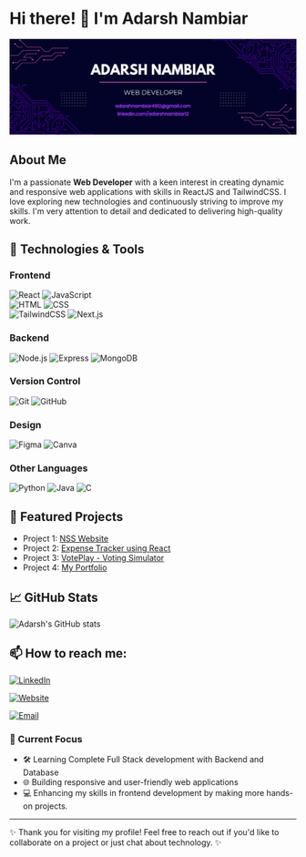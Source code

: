 # Hi there! 👋 I'm Adarsh Nambiar

![Profile Banner](https://raw.githubusercontent.com/adarshnambiar12/adarshnambiar12/refs/heads/main/readme_image.png)

## About Me
I'm a passionate **Web Developer** with a keen interest in creating dynamic and responsive web applications with skills in ReactJS and TailwindCSS. I love exploring new technologies and continuously striving to improve my skills. I'm very attention to detail and dedicated to delivering high-quality work.

## 🔧 Technologies & Tools

### Frontend
![React](https://img.shields.io/badge/ReactJS-informational?style=flat&logo=react&logoColor=white&color=61DAFB)
![JavaScript](https://img.shields.io/badge/JavaScript-informational?style=flat&logo=javascript&logoColor=white&color=F7DF1E)  
![HTML](https://img.shields.io/badge/HTML5-informational?style=flat&logo=html5&logoColor=white&color=E34F26)
![CSS](https://img.shields.io/badge/CSS3-informational?style=flat&logo=css3&logoColor=white&color=1572B6)  
![TailwindCSS](https://img.shields.io/badge/TailwindCSS-informational?style=flat&logo=tailwind-css&logoColor=white&color=38B2AC)
![Next.js](https://img.shields.io/badge/NextJS-informational?style=flat&logo=next.js&logoColor=white&color=000000)

### Backend
![Node.js](https://img.shields.io/badge/NodeJS-informational?style=flat&logo=node.js&logoColor=white&color=339933)
![Express](https://img.shields.io/badge/ExpressJS-informational?style=flat&logo=express&logoColor=white&color=000000)
![MongoDB](https://img.shields.io/badge/MongoDB-informational?style=flat&logo=mongodb&logoColor=white&color=47A248)

### Version Control
![Git](https://img.shields.io/badge/Git-informational?style=flat&logo=git&logoColor=white&color=F05032)
![GitHub](https://img.shields.io/badge/GitHub-informational?style=flat&logo=github&logoColor=white&color=181717)

### Design
![Figma](https://img.shields.io/badge/Figma-informational?style=flat&logo=figma&logoColor=white&color=F24E1E)
![Canva](https://img.shields.io/badge/Canva-informational?style=flat&logo=canva&logoColor=white&color=00C4CC)

### Other Languages
![Python](https://img.shields.io/badge/Python-informational?style=flat&logo=python&logoColor=white&color=3776AB)
![Java](https://img.shields.io/badge/Java-informational?style=flat&logo=java&logoColor=white&color=007396)
![C](https://img.shields.io/badge/C-informational?style=flat&logo=c&logoColor=white&color=A8B9CC)

## 🌟 Featured Projects
- Project 1: [NSS Website](https://nssvit.in)
- Project 2: [Expense Tracker using React](https://myexpensetracker12.netlify.app/)
- Project 3: [VotePlay - Voting Simulator](https://voteplay.tech)
- Project 4: [My Portfolio](https://adarshnambiar.me)

## 📈 GitHub Stats
![Adarsh's GitHub stats](https://github-readme-stats.vercel.app/api?username=adarshnambiar12&show_icons=true&theme=radical)

## 📫 How to reach me:
[![LinkedIn](https://img.shields.io/badge/LinkedIn-Connect-blue?style=flat&logo=linkedin&logoColor=white)](https://www.linkedin.com/in/adarshnambiar12/)

[![Website](https://img.shields.io/badge/Website-Visit-informational?style=flat&logo=google-chrome&logoColor=white&color=0A66C2)](https://adarshnambiar.me)

[![Email](https://img.shields.io/badge/Email-Contact-informational?style=flat&logo=gmail&logoColor=white&color=D14836)](mailto:adarshnambiar4912@gmail.com)

### 🎯 Current Focus
- 🛠️ Learning Complete Full Stack development with Backend and Database
- 🌐 Building responsive and user-friendly web applications
- 💻 Enhancing my skills in frontend development by making more hands-on projects.

---

✨ Thank you for visiting my profile! Feel free to reach out if you'd like to collaborate on a project or just chat about technology. ✨

